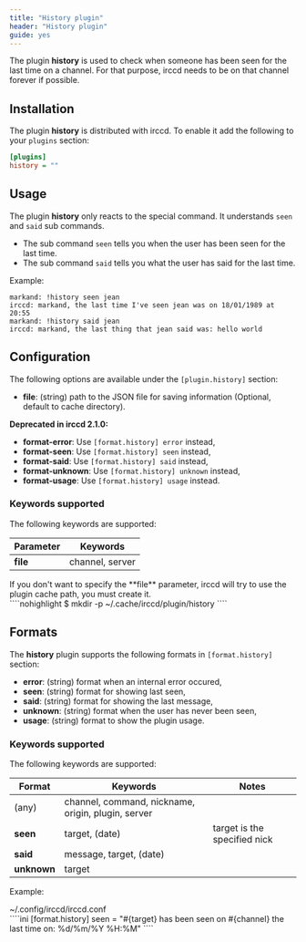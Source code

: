 ```yaml
---
title: "History plugin"
header: "History plugin"
guide: yes
---
```


The plugin **history** is used to check when someone has been seen for the last time on a channel. For that purpose,
irccd needs to be on that channel forever if possible.

## Installation

The plugin **history** is distributed with irccd. To enable it add the following to your `plugins` section:

````ini
[plugins]
history = ""
````

## Usage

The plugin **history** only reacts to the special command. It understands `seen` and `said` sub commands.

  - The sub command `seen` tells you when the user has been seen for the last time.
  - The sub command `said` tells you what the user has said for the last time.

Example:

````nohighlight
markand: !history seen jean
irccd: markand, the last time I've seen jean was on 18/01/1989 at 20:55
markand: !history said jean
irccd: markand, the last thing that jean said was: hello world
````

## Configuration

The following options are available under the `[plugin.history]` section:

  - **file**: (string) path to the JSON file for saving information (Optional, default to cache directory).

**Deprecated in irccd 2.1.0:**

  - **format-error**: Use `[format.history] error` instead,
  - **format-seen**: Use `[format.history] seen` instead,
  - **format-said**: Use `[format.history] said` instead,
  - **format-unknown**: Use `[format.history] unknown` instead,
  - **format-usage**: Use `[format.history] usage` instead.

### Keywords supported

The following keywords are supported:

| Parameter | Keywords        |
|-----------|-----------------|
| **file**  | channel, server |

<div class="panel panel-warning">
 <div class="panel-heading">If you don't want to specify the **file** parameter, irccd will try to use the plugin cache
 path, you must create it.</div>
 <div class="panel-body">
````nohighlight
$ mkdir -p ~/.cache/irccd/plugin/history
````
 </div>
</div>

## Formats

The **history** plugin supports the following formats in `[format.history]` section:

  - **error**: (string) format when an internal error occured,
  - **seen**: (string) format for showing last seen,
  - **said**: (string) format for showing the last message,
  - **unknown**: (string) format when the user has never been seen,
  - **usage**: (string) format to show the plugin usage.

### Keywords supported

The following keywords are supported:

| Format      | Keywords                                           | Notes                        |
|-------------|----------------------------------------------------|------------------------------|
| (any)       | channel, command, nickname, origin, plugin, server |                              |
| **seen**    | target, (date)                                     | target is the specified nick |
| **said**    | message, target, (date)                            |                              |
| **unknown** | target                                             |                              |

Example:

<div class="panel panel-info">
 <div class="panel-heading">~/.config/irccd/irccd.conf</div>
 <div class="panel-body">
````ini
[format.history]
seen = "#{target} has been seen on #{channel} the last time on: %d/%m/%Y %H:%M"
````
 </div>
</div>
